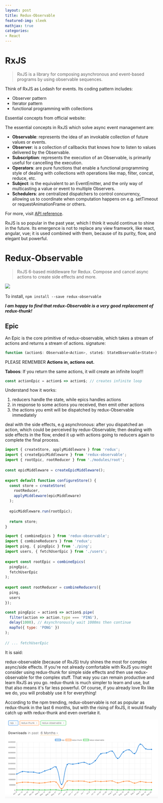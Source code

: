 ```yaml
---
layout: post
title: Redux-Observable
featured-img: sleek
mathjax: true
categories: 
- React
---
```



# RxJS

>RxJS is a library for composing asynchronous and event-based programs by using observable sequences. 

Think of RxJS as Lodash for events. Its coding pattern includes:
- Observer pattern 
- Iterator pattern 
- functional programming with collections

Essential concepts from official website:

The essential concepts in RxJS which solve async event management are:

* **Observable**: represents the idea of an invokable collection of future values or events.
* **Observer**: is a collection of callbacks that knows how to listen to values delivered by the Observable.
* **Subscription**: represents the execution of an Observable, is primarily useful for cancelling the execution.
* **Operators**: are pure functions that enable a functional programming style of dealing with collections with operations like map, filter, concat, reduce, etc.
* **Subject**: is the equivalent to an EventEmitter, and the only way of multicasting a value or event to multiple Observers.
* **Schedulers**: are centralized dispatchers to control concurrency, allowing us to coordinate when computation happens on e.g. setTimeout or requestAnimationFrame or others.

For more, visit [API reference](https://rxjs-dev.firebaseapp.com/api). 

RxJS is so popular in the past year, which I think it would continue to shine in the future. Its emergence is not to replace any view framwork, like react, angular, vue; it is used combined with them, because of its purity, flow, and elegant but powerful.

# Redux-Observable

>RxJS 6-based middleware for Redux. Compose and cancel async actions to create side effects and more.


![](http://img.youtube.com/vi/AslncyG8whg/0.jpg)

To install, `npm install --save redux-observable`


***I am happy to find that redux-Observable is a very good replacement of redux-thunk!***


## Epic

An Epic is the core primitive of redux-observable, which takes a stream of actions and returns a stream of actions.  signature:

```javascript
function (action$: Observable<Action>, state$: StateObservable<State>): Observable<Action>;
```

PLEASE REMEMBER **Actions in, actions out.**

**Taboos**: If you return the same actions, it will create an infinite loop!!!

```javascript
const actionEpic = action$ => action$; // creates infinite loop
```


Understand how it works:
1. reducers handle the state, while epics handles actions
2. in response to some actions you received, then emit other actions
3. the actions you emit will be dispatched by redux-Observable immediately

deal with the side effects, e.g asynchronous: after you dispatched an action, which could be perceived by redux-Observable; then dealing with side effects in the flow, ended it up with actions going to reducers again to complete the final process.


```javascript
import { createStore, applyMiddleware } from 'redux';
import { createEpicMiddleware } from 'redux-observable';
import { rootEpic, rootReducer } from './modules/root';

const epicMiddleware = createEpicMiddleware();

export default function configureStore() {
  const store = createStore(
    rootReducer,
    applyMiddleware(epicMiddleware)
  );

  epicMiddleware.run(rootEpic);

  return store;
}
```

```javascript
import { combineEpics } from 'redux-observable';
import { combineReducers } from 'redux';
import ping, { pingEpic } from './ping';
import users, { fetchUserEpic } from './users';

export const rootEpic = combineEpics(
  pingEpic,
  fetchUserEpic
);

export const rootReducer = combineReducers({
  ping,
  users
});
```

```javascript
const pingEpic = action$ => action$.pipe(
  filter(action => action.type === 'PING'),
  delay(1000), // Asynchronously wait 1000ms then continue
  mapTo({ type: 'PONG' })
);

// ... fetchUserEpic

```

It is said:

redux-observable (because of RxJS) truly shines the most for complex async/side effects. If you're not already comfortable with RxJS you might consider using redux-thunk for simple side effects and then use redux-observable for the complex stuff. That way you can remain productive and learn RxJS as you go. redux-thunk is much simpler to learn and use, but that also means it's far less powerful. Of course, if you already love Rx like we do, you will probably use it for everything! 

According to the npm trending, redux-observable is not as popular as redux-thunk in the last 6 months, but with the rising of RxJS, it would finally catch up with redux-thunk and even overtake it.

![](/assets/img/uploads/2018/trending.png)





